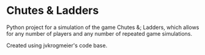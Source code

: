 # Chutes & Ladders
Python project for a simulation of the game Chutes &; Ladders, which allows for any number of players and any number of repeated game simulations.

Created using jvkrogmeier's code base.
